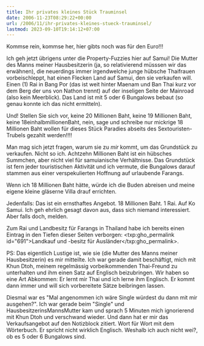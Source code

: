 ```yaml
---
title: Ihr privates kleines Stück Trauminsel
date: 2006-11-23T08:29:22+00:00
url: /2006/11/ihr-privates-kleines-stueck-trauminsel/
lastmod: 2023-09-10T19:14:12+07:00
---
```

Kommse rein, kommse her, hier gibts noch was für den Euro!!!

Ich geh jetzt übrigens unter die Property-Fuzzies hier auf Samui! Die Mutter des Manns meiner Hausbesitzerin (ja, so relativierend müsssen wir das erwähnen), die neuerdings immer irgendwelche junge hübsche Thaifrauen vorbeischleppt, hat einen Flecken Land auf Samui, den sie verkaufen will. Einen (1) Rai in Bang Por (das ist weit hinter Maenam und Ban Thai kurz vor dem Berg der uns von Nathon trennt) auf der inseligen Seite der Mainroad (also kein Meerblick). Das Land ist mit 5 oder 6 Bungalows bebaut (so genau konnte ich das nicht ermitteln).

Und! Stellen Sie sich vor, keine 20 Millionen Baht, keine 19 Millionen Baht, keine 18einhalbmillionenBaht, nein, sage und schreibe nur mickrige 18 Millionen Baht wollen für dieses Stück Paradies abseits des Sextouristen-Trubels gezahlt werden!!!!

Man mag sich jetzt fragen, warum sie zu _mir_ kommt, um das Grundstück zu verkaufen. Nicht so ich. Achtzehn Millionen Baht ist ein hübsches Summchen, aber nicht viel für samuianische Verhältnisse. Das Grundstück ist fern jeder touristischen Aktivität und ich vermute, die Bungalows darauf stammen aus einer verspekulierten Hoffnung auf urlaubende Farangs.

Wenn ich 18 Millionen Baht hätte, würde ich die Buden abreisen und meine eigene kleine gläserne Villa drauf errichten.

Jedenfalls: Das ist ein ernsthaftes Angebot. 18 Millionen Baht. 1 Rai. Auf Ko Samui. Ich geh ehrlich gesagt davon aus, dass sich niemand interessiert. Aber falls doch, melden.

Zum Rai und Landbesitz für Farangs in Thailand habe ich bereits einen Eintrag in den Tiefen dieser Seiten verborgen: <txp:gho_permalink id="691">Landkauf und -besitz für Ausländer</txp:gho_permalink>.

PS: Das eigentlich Lustige ist, wie sie (die Mutter des Manns meiner Hausbesitzerin) es mir mitteilte. Ich war gerade damit beschäftigt, mich mit Khun Dtoh, meinem regelmässig vorbeikommenden Thai-Freund zu unterhalten und ihm einen Satz auf Englisch beizubringen. Wir haben so eine Art Abkommen: Er lernt mir Thai und ich lerne ihm Englisch. Er kommt dann immer und will sich vorbereitete Sätze beibringen lassen.

Diesmal war es "Mal angenommen ich wäre Single würdest du dann mit mir ausgehen?". Ich war gerade beim "Single" und HausbesitzerinsMannsMutter kam und sprach 5 Minuten mich ignorierend mit Khun Dtoh und verschwand wieder. Und dann hat er mir das Verkaufsangebot auf den Notizblock zitiert. Wort für Wort mit dem Wörterbuch. Er spricht nicht wirklich Englisch. Weshalb ich auch nicht wei?, ob es 5 oder 6 Bungalows sind.
